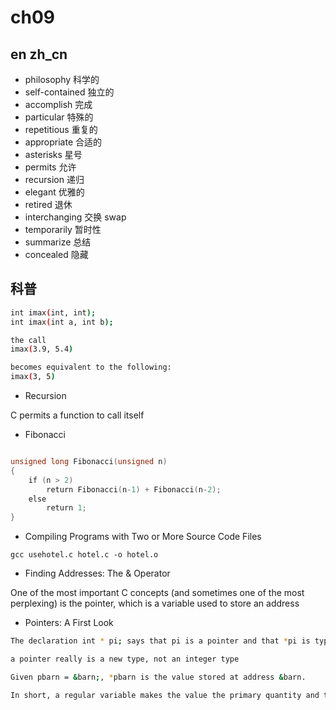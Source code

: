 # ch09

## en zh_cn

- philosophy 科学的
- self-contained 独立的
- accomplish 完成
- particular 特殊的
- repetitious 重复的
- appropriate  合适的
- asterisks 星号
- permits 允许
- recursion 递归
- elegant 优雅的
- retired 退休
- interchanging 交换 swap
- temporarily 暂时性
- summarize 总结
- concealed 隐藏

## 科普

```bash
int imax(int, int);
int imax(int a, int b);

the call
imax(3.9, 5.4)

becomes equivalent to the following:
imax(3, 5)

```

- Recursion

C permits a function to call itself

- Fibonacci

```c

unsigned long Fibonacci(unsigned n)
{
    if (n > 2)
        return Fibonacci(n-1) + Fibonacci(n-2);
    else
        return 1;
}


```

- Compiling Programs with Two or More Source Code Files

`gcc usehotel.c hotel.c -o hotel.o`

- Finding Addresses: The & Operator

One of the most important C concepts (and sometimes one of the most perplexing) is the pointer, which is a variable used to store an address

- Pointers: A First Look

```bash
The declaration int * pi; says that pi is a pointer and that *pi is type int

a pointer really is a new type, not an integer type

Given pbarn = &barn;, *pbarn is the value stored at address &barn.

In short, a regular variable makes the value the primary quantity and the address a derived quantity, via the & operator. A pointer variable makes the address the primary quantity and the value a derived quantity via the * operator.
```
